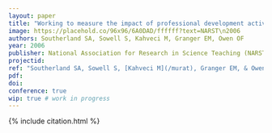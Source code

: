 ```yaml
---
layout: paper
title: "Working to measure the impact of professional development activities: Developing an instrument to quantify pedagogical discontentment"
image: https://placehold.co/96x96/6A0DAD/ffffff?text=NARST\n2006
authors: Southerland SA, Sowell S, Kahveci M, Granger EM, Owen OF
year: 2006
publisher: National Association for Research in Science Teaching (NARST)
projectid:
ref: "Southerland SA, Sowell S, [Kahveci M](/murat), Granger EM, & Owen OF. (2006). _Working to measure the impact of professional development activities: Developing an instrument to quantify pedagogical discontentment_. Paper presented at the National Association for Research in Science Teaching (NARST). San Francisco, USA. April 4 - 7, 2006."
pdf:
doi:
conference: true
wip: true # work in progress 
---
```


{% include citation.html %}
